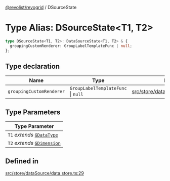 [@revolist/revogrid](README.md) / DSourceState

# Type Alias: DSourceState\<T1, T2\>

```ts
type DSourceState<T1, T2>: DataSourceState<T1, T2> & {
  groupingCustomRenderer: GroupLabelTemplateFunc | null;
};
```

## Type declaration

| Name | Type | Defined in |
| ------ | ------ | ------ |
| `groupingCustomRenderer` | `GroupLabelTemplateFunc` \| `null` | [src/store/dataSource/data.store.ts:33](https://github.com/revolist/revogrid/blob/b102ae971c99d2b260b571c48c9b2f785d580474/src/store/dataSource/data.store.ts#L33) |

## Type Parameters

| Type Parameter |
| ------ |
| `T1` *extends* [`GDataType`](TypeAlias.GDataType.md) |
| `T2` *extends* [`GDimension`](TypeAlias.GDimension.md) |

## Defined in

[src/store/dataSource/data.store.ts:29](https://github.com/revolist/revogrid/blob/b102ae971c99d2b260b571c48c9b2f785d580474/src/store/dataSource/data.store.ts#L29)
